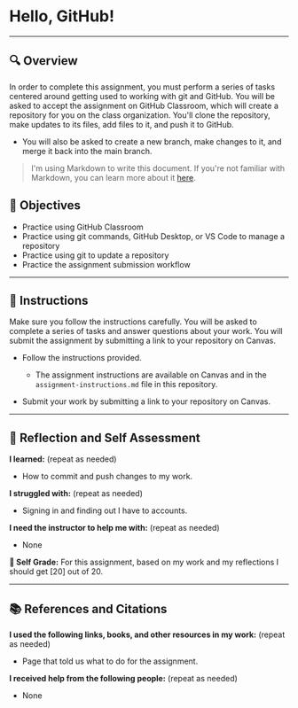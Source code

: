 # Hello, GitHub!
---------
## 🔍 Overview
In order to complete this assignment, you must perform a series of tasks centered around getting used to working with git and GitHub.
You will be asked to accept the assignment on GitHub Classroom, which will create a repository for you on the class organization. You'll clone the repository, make updates to its files, add files to it, and push it to GitHub.
* You will also be asked to create a new branch, make changes to it, and merge it back into the main branch.

> I'm using Markdown to write this document. If you're not familiar with Markdown, you can learn more about it [here](https://guides.github.com/features/mastering-markdown/).

## 🎯 Objectives
- Practice using GitHub Classroom
- Practice using git commands, GitHub Desktop, or VS Code to manage a repository
- Practice using git to update a repository
- Practice the assignment submission workflow

---------------
## 📝 Instructions
Make sure you follow the instructions carefully. You will be asked to complete a series of tasks and answer questions about your work. You will submit the assignment by submitting a link to your repository on Canvas.

- Follow the instructions provided.
  - The assignment instructions are available on Canvas and in the `assignment-instructions.md` file in this repository.

- Submit your work by submitting a link to your repository on Canvas.

---------------
## 💭 Reflection and Self Assessment

**I learned:** (repeat as needed)
- How to commit and push changes to my work.

**I struggled with:** (repeat as needed)
- Signing in and finding out I have to accounts.

**I need the instructor to help me with:** (repeat as needed)
- None

**💯 Self Grade:** For this assignment, based on my work and my reflections I should get [20] out of 20.

------------------
## 📚 References and Citations
**I used the following links, books, and other resources in my work:** (repeat as needed)
- Page that told us what to do for the assignment.
  
**I received help from the following people:** (repeat as needed)
- None
